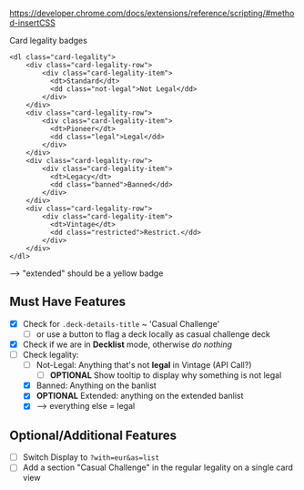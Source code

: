 https://developer.chrome.com/docs/extensions/reference/scripting/#method-insertCSS


Card legality badges
```
<dl class="card-legality">
    <div class="card-legality-row">
        <div class="card-legality-item">
          <dt>Standard</dt>
          <dd class="not-legal">Not Legal</dd>
        </div>
    </div>
    <div class="card-legality-row">
        <div class="card-legality-item">
          <dt>Pioneer</dt>
          <dd class="legal">Legal</dd>
        </div>
    </div>
    <div class="card-legality-row">
        <div class="card-legality-item">
          <dt>Legacy</dt>
          <dd class="banned">Banned</dd>
        </div>
    </div>
    <div class="card-legality-row">
        <div class="card-legality-item">
          <dt>Vintage</dt>
          <dd class="restricted">Restrict.</dd>
        </div>
    </div>
</dl>
```
--> "extended" should be a yellow badge

## Must Have Features

- [x] Check for `.deck-details-title` ~ 'Casual Challenge'
  - [ ] or use a button to flag a deck locally as casual challenge deck
- [x] Check if we are in **Decklist** mode, otherwise _do nothing_
- [ ] Check legality:
  - [ ] Not-Legal: Anything that's not **legal** in Vintage (API Call?)
    - [ ] **OPTIONAL** Show tooltip to display why something is not legal
  - [x] Banned: Anything on the banlist
  - [x] **OPTIONAL** Extended: anything on the extended banlist
  - [x] --> everything else = legal

## Optional/Additional Features

- [ ] Switch Display to `?with=eur&as=list`
- [ ] Add a section "Casual Challenge" in the regular legality on a single card view
